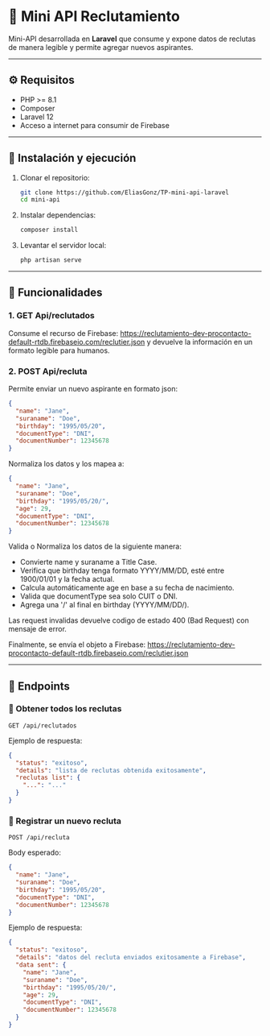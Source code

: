 # 📌 Mini API Reclutamiento

Mini-API desarrollada en **Laravel** que consume y expone datos de reclutas de manera legible y permite agregar nuevos aspirantes.  

---

## ⚙️ Requisitos
- PHP >= 8.1  
- Composer  
- Laravel 12 
- Acceso a internet para consumir de Firebase

---

## 🔧 Instalación y ejecución
1. Clonar el repositorio:
   ```bash
   git clone https://github.com/EliasGonz/TP-mini-api-laravel
   cd mini-api
   ```
2. Instalar dependencias:
   ```bash
   composer install
   ```
3. Levantar el servidor local:
   ```bash
   php artisan serve
   ```

---

## 📂 Funcionalidades

### 1. GET Api/reclutados

Consume el recurso de Firebase: https://reclutamiento-dev-procontacto-default-rtdb.firebaseio.com/reclutier.json y devuelve la información en un formato legible para humanos.

### 2. POST Api/recluta 

Permite enviar un nuevo aspirante en formato json:
```json
{
  "name": "Jane",
  "suraname": "Doe",
  "birthday": "1995/05/20",
  "documentType": "DNI",
  "documentNumber": 12345678
}
```

Normaliza los datos y los mapea a:
```json
{ 
  "name": "Jane",
  "suraname": "Doe",
  "birthday": "1995/05/20/",
  "age": 29,
  "documentType": "DNI",
  "documentNumber": 12345678
}
```

Valida o Normaliza los datos de la siguiente manera:
  - Convierte name y suraname a Title Case.
  - Verifica que birthday tenga formato YYYY/MM/DD, esté entre 1900/01/01 y la fecha actual.
  - Calcula automáticamente age en base a su fecha de nacimiento.
  - Valida que documentType sea solo CUIT o DNI.
  - Agrega una '/' al final en birthday (YYYY/MM/DD/).

Las request invalidas devuelve codigo de estado 400 (Bad Request) con mensaje de error.

Finalmente, se envía el objeto a Firebase: https://reclutamiento-dev-procontacto-default-rtdb.firebaseio.com/reclutier.json

---

## 📌 Endpoints

### 🔹 Obtener todos los reclutas
`GET /api/reclutados`

Ejemplo de respuesta:
```json
{
  "status": "exitoso",
  "details": "lista de reclutas obtenida exitosamente",
  "reclutas list": {
    "...": "..."
  }
}
```

### 🔹 Registrar un nuevo recluta
`POST /api/recluta`

Body esperado:
```json
{
  "name": "Jane",
  "suraname": "Doe",
  "birthday": "1995/05/20",
  "documentType": "DNI",
  "documentNumber": 12345678
}
```

Ejemplo de respuesta:
```json
{
  "status": "exitoso",
  "details": "datos del recluta enviados exitosamente a Firebase",
  "data sent": {
    "name": "Jane",
    "suraname": "Doe",
    "birthday": "1995/05/20/",
    "age": 29,
    "documentType": "DNI",
    "documentNumber": 12345678
  }
}
```
